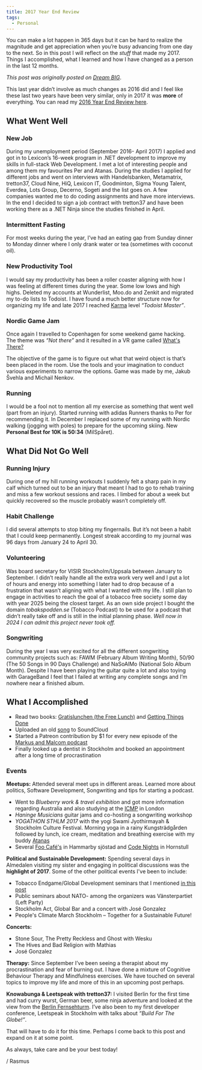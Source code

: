 ```yaml
---
title: 2017 Year End Review
tags:
  - Personal
---
```


You can make a lot happen in 365 days but it can be hard to realize the magnitude and get appreciation when you’re busy advancing from one day to the next. So in this post I will reflect on the *stuff* that made my 2017. Things I accomplished, what I learned and how I have changed as a person in the last 12 months.

<!--more-->

*This post was originally posted on [Dream BIG](https://rasmus-nordling.netlify.app/2018/02/02/2017-year-end-review/)*.

This last year didn’t involve as much changes as 2016 did and I feel like these last two years have been very similar, only in 2017 it was **more** of everything.
You can read my [2016 Year End Review here](/2017/01/01/2016-year-end-review/).

## What Went Well

### New Job

During my unemployment period (September 2016- April 2017) I applied and got in to Lexicon’s 16-week program in .NET development to improve my skills in full-stack Web Development. I met a lot of interesting people and among them my favourites Per and Atanas. During the studies I applied for different jobs and went on interviews with Handelsbanken, Metamatrix, tretton37, Cloud Nine, HiQ, Lexicon IT, Goodminton, Sigma Young Talent, Everdea, Lots Group, Decerno, Sogeti and the list goes on. A few companies wanted me to do coding assignments and have more interviews. In the end I decided to sign a job contract with tretton37 and have been working there as a .NET Ninja since the studies finished in April.

### Intermittent Fasting

For most weeks during the year, I’ve had an eating gap from Sunday dinner to Monday dinner where I only drank water or tea (sometimes with coconut oil).

### New Productivity Tool

I would say my productivity has been a roller coaster aligning with how I was feeling at different times during the year. Some low lows and high highs. Deleted my accounts at Wunderlist, Moo.do and Zenkit and migrated my to-do lists to Todoist. I have found a much better structure now for organizing my life and late 2017 I reached [Karma](https://todoist.com/karma) level *“Todoist Master”*.

### Nordic Game Jam

Once again I travelled to Copenhagen for some weekend game hacking. The theme was *“Not there”* and it resulted in a VR game called [What's There?](https://rasmusnordling.itch.io/whats-there)

The objective of the game is to figure out what that weird object is that’s been placed in the room. Use the tools and your imagination to conduct various experiments to narrow the options. Game was made by me, Jakub Švehla and Michail Nenkov.

### Running

I would be a fool not to mention all my exercise as something that went well (part from an injury). Started running with adidas Runners thanks to Per for recommending it. In December I replaced some of my running with Nordic walking (jogging with poles) to prepare for the upcoming skiing. New **Personal Best for 10K is 50:34** (MilSpåret).

## What Did Not Go Well

### Running Injury

During one of my hill running workouts I suddenly felt a sharp pain in my calf which turned out to be an injury that meant I had to go to rehab training and miss a few workout sessions and races. I limbed for about a week but quickly recovered so the muscle probably wasn’t completely off.

### Habit Challenge

I did several attempts to stop biting my fingernails. But it’s not been a habit that I could keep permanently. Longest streak according to my journal was 96 days from January 24 to April 30.

### Volunteering

Was board secretary for VISIR Stockholm/Uppsala between January to September.
I didn’t really handle all the extra work very well and I put a lot of hours and energy into something I later had to drop because of a frustration that wasn’t aligning with what I wanted with my life.
I still plan to engage in activities to reach the goal of a tobacco free society some day with year 2025 being the closest target.
As an own side project I bought the domain *tobakspodden.se* (Tobacco Podcast) to be used for a podcast that didn’t really take off and is still in the initial planning phase. *Well now in 2024 I can admit this project never took off.*

### Songwriting

During the year I was very excited for all the different songwriting community projects such as: FAWM (February Album Writing Month), 50/90 (The 50 Songs in 90 Days Challenge) and NaSoAlMo (National Solo Album Month). Despite I have been playing the guitar quite a lot and also toying with GarageBand I feel that I failed at writing any complete songs and I’m nowhere near a finished album.

## What I Accomplished

- Read two books: [Gratislunchen (the Free Lunch)](https://www.goodreads.com/book/show/30127258-gratislunchen) and [Getting Things Done](https://www.goodreads.com/book/show/22521573-getting-things-done)
- Uploaded an old [song](https://soundcloud.com/happystinson/debuten) to SoundCloud
- Started a Patreon contribution by $1 for every new episode of the [Markus and Malcom podcast](https://www.patreon.com/user?u=2479719)
- Finally looked up a dentist in Stockholm and booked an appointment after a long time of procrastination

### Events

**Meetups:** Attended several meet ups in different areas. Learned more about politics, Software Development, Songwriting and tips for starting a podcast.

- Went to *Blueberry work & travel exhibition* and got more information regarding Australia and also studying at the [ICMP](https://www.icmp.ac.uk/) in London
- *Haninge Musicians* guitar jams and co-hosting a songwriting workshop
- *YOGATHON STHLM 2017* with the yogi Swami Jyothirmayah & Stockholm Culture Festival. Morning yoga in a rainy Kungsträdgården followed by lunch, ice cream, meditation and breathing exercise with my buddy [Atanas](https://www.linkedin.com/in/atanas-f-nikolov/)
- Several [Foo Café's](http://www.foocafe.org/) in Hammarby sjöstad and [Code Nights](https://techworld.event.idg.se/event/codenight/) in Hornstull

**Political and Sustainable Development:** Spending several days in Almedalen visiting my sister and engaging in political discussions was the **highlight of 2017**. Some of the other political events I've been to include:

- Tobacco Endgame/Global Development seminars that I mentioned [in this post](/2017/05/19/weekly-news/)
- Public seminars about NATO- among the organizers was Vänsterpartiet (Left Party)
- Stockholm Act, Global Bar and a concert with José Gonzalez
- People's Climate March Stockholm – Together for a Sustainable Future!

**Concerts:**

- Stone Sour, The Pretty Reckless and Ghost with Wesku
- The Hives and Bad Religion with Mathias
- José Gonzalez

**Therapy:** Since September I’ve been seeing a therapist about my procrastination and fear of burning out. I have done a mixture of Cognitive Behaviour Therapy and Mindfulness exercises. We have touched on several topics to improve my life and more of this in an upcoming post perhaps.

**Knowabunga & Leetspeak with tretton37:** I visited Berlin for the first time and had curry wurst, German beer, some ninja adventure and looked at the view from the [Berlin Fernsehturm](https://tv-turm.de/en/). I’ve also been to my first developer conference, Leetspeak in Stockholm with talks about _“Build For The Globe!”_.

That will have to do it for this time. Perhaps I come back to this post and expand on it at some point.

As always, take care and be your best today!

/ Rasmus
